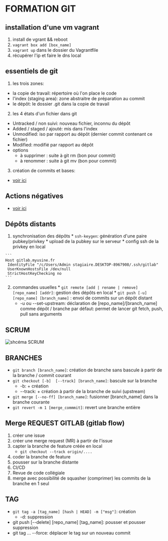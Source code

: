 # FORMATION GIT

## installation d'une vm vagrant

1. install de vgrant && reboot
2. `vagrant box add [box_name]`
3. `vagrant up` dans le dossier du Vagrantfile
4. récupérer l'ip et faire le dns local

## essentiels de git

1. les trois zones:
  * la copie de travail: répertoire où l'on place le code
  * l'index (staging area): zone abstraitre de préparation au commit
  * le dépôt: le dossier .git dans la copie de travail

2. les 4 états d'un fichier dans git
  * Untracked / non suivi: nouveau fichier, inconnu du dépôt
  * Added / staged / ajouté: mis dans l'index
  * Unmodified: iso par rapport au dépôt (dernier commit contenant ce fichier)
  * Modified: modifié par rapport au dépôt
  * options
    - à supprimer : suite à git rm (bon pour commit)
    - à renommer : suite à git mv (bon pour commit)

3. création de commits et bases:
  * [voir ici](./parts/base_commands.md)

## Actions négatives
  * [voir ici](./parts/undoing.md)


## Dépôts distants

  1. synchronisation des dépôts
    * `ssh-keygen`: génération d'une paire pubkey/privkey
    * upload de la pubkey sur le serveur
    * config ssh de la privkey en local

    ```
    Host gitlab.myusine.fr
     IdentityFile "/c/Users/Admin stagiaire.DESKTOP-8967908/.ssh/gitlab"
     UserKnownHostsFile /dev/null
     StrictHostKeyChecking no
    ```
  2. commandes usuelles
    * `git remote [add | rename | remove] [repo_name] [addr]`: gestion des dépôts en local
    * `git push [-u] [repo_name] [branch_name]` : envoi de commits sur un dépôt distant
      - -u ou --set-upstream: déclaration de [repo_name]/[branch_name] comme dépôt / branche par défaut: permet de lancer git fetch, push, pull sans arguments

## SCRUM

![shcéma SCRUM](https://www.bocasay.com/wp-content/uploads/2022/02/Scrum-process-schema-FR-small.webp)

## BRANCHES

* `git branch [branch_name]`: création de branche sans bascule à partir de la branche / commit courant
* `git checkout [-b]  [--track] [branch_name]`: bascule sur la branche
  - -b: + création
  - --track: + création à partir de la branche de suivi (upstream)
* `git merge [--no-ff] [branch_name]`: fusionner [branch_name] dans la branche courante 
* `git revert -m 1 [merge_commmit]`: revert une branche entière

## Merge REQUEST GITLAB (gitlab flow)

1. créer une issue
2. créer une merge request (MR) à partir de l'issue
3. capter la branche de feature créée en local
   - `git checkout --track origin/....`
4. coder la branche de feature
5. pousser sur la branche distante
6. CI/CD
7. Revue de code collégiale
8. merge avec possibilité de squasher (comprimer) les commits de la branche en 1 seul   
## TAG

* `git tag -a [tag_name] [hash | HEAD] -m ["msg"]`: création
  - -d: suppression
* git push [--delete] [repo_name] [tag_name]: pousser et pousser suppression
* git tag ... --force: déplacer le tag sur un nouveau commit
